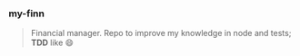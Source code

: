 ### my-finn
> Financial manager. Repo to improve my knowledge in node and tests;
**TDD** like :smile:
